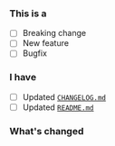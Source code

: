 ### This is a

- [ ] Breaking change
- [ ] New feature
- [ ] Bugfix

### I have

- [ ] Updated [`CHANGELOG.md`](CHANGELOG.md)
- [ ] Updated [`README.md`](README.md)

### What's changed
